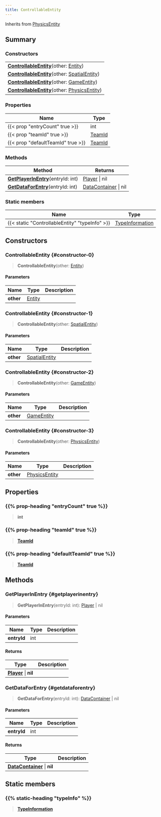 ```yaml
---
title: ControllableEntity
---
```


Inherits from [PhysicsEntity](/vext/ref/client/type/physicsentity)

## Summary

### Constructors

|  |
| --- |
| **[ControllableEntity](#constructor-0)**(other: [Entity](/vext/ref/shared/type/entity)) |
| **[ControllableEntity](#constructor-1)**(other: [SpatialEntity](/vext/ref/shared/type/spatialentity)) |
| **[ControllableEntity](#constructor-2)**(other: [GameEntity](/vext/ref/client/type/gameentity)) |
| **[ControllableEntity](#constructor-3)**(other: [PhysicsEntity](/vext/ref/client/type/physicsentity)) |

### Properties

| Name | Type |
| ---- | ---- |
| {{< prop "entryCount" true >}} | int |
| {{< prop "teamId" true >}} | [TeamId](/vext/ref/fb/teamid) |
| {{< prop "defaultTeamId" true >}} | [TeamId](/vext/ref/fb/teamid) |

### Methods

| Method | Returns |
| ------ | ------- |
| **[GetPlayerInEntry](#getplayerinentry)**(entryId: int) | [Player](/vext/ref/client/type/player) \| nil |
| **[GetDataForEntry](#getdataforentry)**(entryId: int) | [DataContainer](/vext/ref/shared/type/datacontainer) \| nil |

### Static members

| Name | Type |
| ---- | ---- |
| {{< static "ControllableEntity" "typeInfo" >}} | [TypeInformation](/vext/ref/shared/type/typeinformation) |

## Constructors

### ControllableEntity {#constructor-0}

> **ControllableEntity**(other: [Entity](/vext/ref/shared/type/entity))

#### Parameters

| Name | Type | Description |
| ---- | ---- | ----------- |
| **other** | [Entity](/vext/ref/shared/type/entity) |  |

### ControllableEntity {#constructor-1}

> **ControllableEntity**(other: [SpatialEntity](/vext/ref/shared/type/spatialentity))

#### Parameters

| Name | Type | Description |
| ---- | ---- | ----------- |
| **other** | [SpatialEntity](/vext/ref/shared/type/spatialentity) |  |

### ControllableEntity {#constructor-2}

> **ControllableEntity**(other: [GameEntity](/vext/ref/client/type/gameentity))

#### Parameters

| Name | Type | Description |
| ---- | ---- | ----------- |
| **other** | [GameEntity](/vext/ref/client/type/gameentity) |  |

### ControllableEntity {#constructor-3}

> **ControllableEntity**(other: [PhysicsEntity](/vext/ref/client/type/physicsentity))

#### Parameters

| Name | Type | Description |
| ---- | ---- | ----------- |
| **other** | [PhysicsEntity](/vext/ref/client/type/physicsentity) |  |

## Properties

### {{% prop-heading "entryCount" true %}}

> **int**

### {{% prop-heading "teamId" true %}}

> **[TeamId](/vext/ref/fb/teamid)**

### {{% prop-heading "defaultTeamId" true %}}

> **[TeamId](/vext/ref/fb/teamid)**

## Methods

### GetPlayerInEntry {#getplayerinentry}

> **GetPlayerInEntry**(entryId: int): [Player](/vext/ref/client/type/player) \| nil

#### Parameters

| Name | Type | Description |
| ---- | ---- | ----------- |
| **entryId** | int |  |

#### Returns

| Type | Description |
| ---- | ----------- |
| **[Player](/vext/ref/client/type/player)** \| **nil** |  |

### GetDataForEntry {#getdataforentry}

> **GetDataForEntry**(entryId: int): [DataContainer](/vext/ref/shared/type/datacontainer) \| nil

#### Parameters

| Name | Type | Description |
| ---- | ---- | ----------- |
| **entryId** | int |  |

#### Returns

| Type | Description |
| ---- | ----------- |
| **[DataContainer](/vext/ref/shared/type/datacontainer)** \| **nil** |  |

## Static members

### {{% static-heading "typeInfo" %}}

> **[TypeInformation](/vext/ref/shared/type/typeinformation)**

